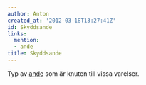 ```yaml
---
author: Anton
created_at: '2012-03-18T13:27:41Z'
id: Skyddsande
links:
  mention:
  - ande
title: Skyddsande
---
```


Typ av [ande] som är knuten till vissa varelser.

  [ande]: ande
